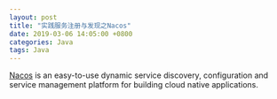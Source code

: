 ```yaml
---
layout: post
title: "实践服务注册与发现之Nacos"
date: 2019-03-06 14:05:00 +0800
categories: Java
tags: Java 
---
```


[Nacos](https://github.com/alibaba/Nacos) is an easy-to-use dynamic service discovery, configuration and service management platform for building cloud native applications.